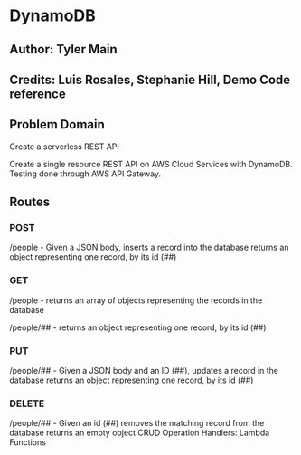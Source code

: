 # DynamoDB

## Author: Tyler Main

## Credits: Luis Rosales, Stephanie Hill, Demo Code reference

## Problem Domain

Create a serverless REST API

Create a single resource REST API on AWS Cloud Services with DynamoDB. Testing done through AWS API Gateway.

## Routes

### POST

 /people - Given a JSON body, inserts a record into the database returns an object representing one record, by its id (##)

### GET

 /people - returns an array of objects representing the records in the database

/people/## - returns an object representing one record, by its id (##)

### PUT

 /people/## - Given a JSON body and an ID (##), updates a record in the database returns an object representing one record, by its id (##)

### DELETE

 /people/## - Given an id (##) removes the matching record from the database returns an empty object CRUD Operation Handlers: Lambda Functions
